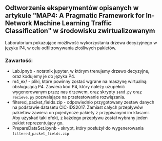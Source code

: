 ## Odtworzenie eksperymentów opisanych w artykule "MAP4: A Pragmatic Framework for In-Network Machine Learning Traffic Classification" w środowisku zwirtualizowanym

Laboratorium pokazujące możliwość wykorzystania drzewa decyzyjnego w języku P4, w celu odfiltrowywania złośliwych pakietów.

### Zawartość:

- Lab.ipnyb - notatnik jupyter, w którym trenujemy drzewo decyzyjne, oraz kodujemy je do języka P4.
- m4_ex/ - pliki, które powinny zostać wgrane na maszynę wirtualną obsługującą P4. Zawiera kod P4, który należy uzupełnić wygenerowanym przez nas drzewem, oraz skrypty `send.py` oraz `recieve.py` pozwalające na przetestowanie rozwiązania.
- filtered_packet_fields.zip - odpowiednio przygotowany zestaw danych na podstawie datasetu CIC-IDS2017. Zamiast całych przepływów pakietów zawiera on pojedyncze pakiety z przypisanymi im klasami. Aby uzyskać taki efekt, z każdego przepływu został wybrany jeden pakiet reprezentujący go.
- PrepareDataSet.ipynb - skrypt, który posłużył do wygenerowania `filtered_packet_fields.zip`  
